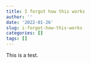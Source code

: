 ```yaml
---
title: I forgot how this works
author: ''
date: '2022-01-26'
slug: i-forgot-how-this-works
categories: []
tags: []
---
```


This is a test.
